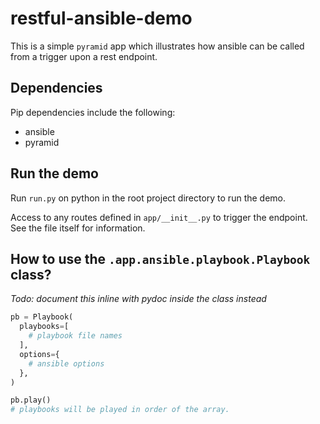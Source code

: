 # restful-ansible-demo

This is a simple `pyramid` app which illustrates how ansible can be
called from a trigger upon a rest endpoint.

## Dependencies

Pip dependencies include the following:

+ ansible
+ pyramid

## Run the demo

Run `run.py` on python in the root project directory to run the demo.

Access to any routes defined in `app/__init__.py` to trigger the
endpoint. See the file itself for information.

## How to use the `.app.ansible.playbook.Playbook` class?

*Todo: document this inline with pydoc inside the class instead*

```python
pb = Playbook(
  playbooks=[
    # playbook file names
  ],
  options={
    # ansible options
  },
)

pb.play()
# playbooks will be played in order of the array.
```

